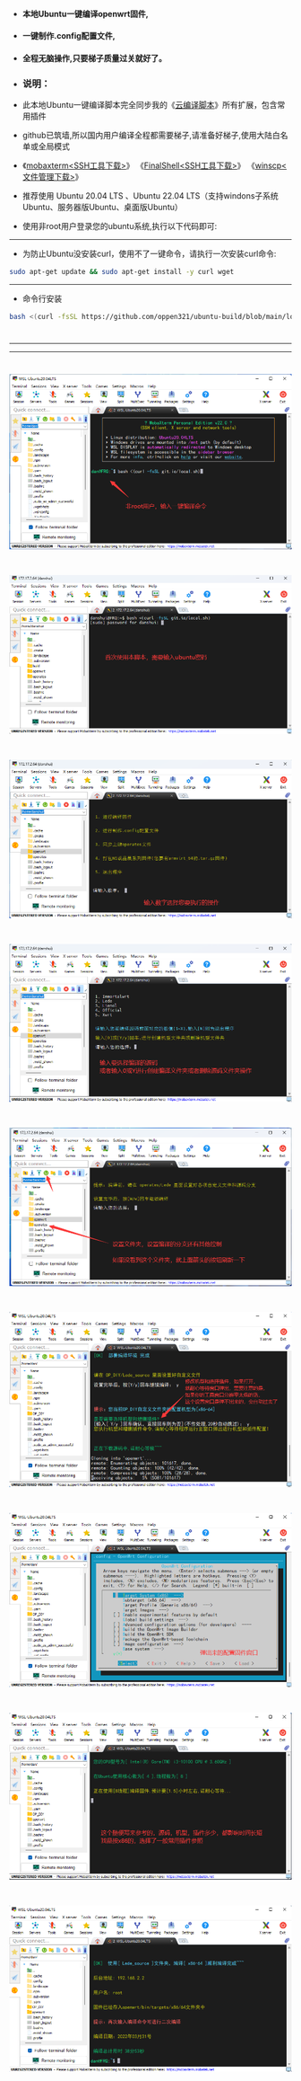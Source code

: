 - #### 本地Ubuntu一键编译openwrt固件,
- #### 一键制作.config配置文件,
- #### 全程无脑操作,只要梯子质量过关就好了。

- ### 说明：

- 此本地Ubuntu一键编译脚本完全同步我的《[云编译脚本](https://github.com/281677160/build-actions)》所有扩展，包含常用插件
- github已筑墙,所以国内用户编译全程都需要梯子,请准备好梯子,使用大陆白名单或全局模式
- 《[mobaxterm<SSH工具下载>](https://mobaxterm.mobatek.net/)》  《[FinalShell<SSH工具下载>](http://www.hostbuf.com/)》  《[winscp<文件管理下载>](https://winscp.net/eng/download.php)》
- 推荐使用 Ubuntu 20.04 LTS 、Ubuntu 22.04 LTS（支持windons子系统Ubuntu、服务器版Ubuntu、桌面版Ubuntu）
- 使用非root用户登录您的ubuntu系统,执行以下代码即可:

---
- 为防止Ubuntu没安装curl，使用不了一键命令，请执行一次安装curl命令:
```sh
sudo apt-get update && sudo apt-get install -y curl wget
```

---
- 命令行安装
```sh
bash <(curl -fsSL https://github.com/oppen321/ubuntu-build/blob/main/local.sh)
```
#
---
---
# <img src="https://github.com/281677160/bendi/blob/main/doc/1.png" /> <br>
# <img src="https://github.com/281677160/bendi/blob/main/doc/02.png" /> <br>
# <img src="https://github.com/281677160/bendi/blob/main/doc/2.png" /> <br>
# <img src="https://github.com/281677160/bendi/blob/main/doc/3.png" /> <br>
# <img src="https://github.com/281677160/bendi/blob/main/doc/4.png" /> <br>
# <img src="https://github.com/281677160/bendi/blob/main/doc/5.png" /> <br>
# <img src="https://github.com/281677160/bendi/blob/main/doc/6.png" /> <br>
# <img src="https://github.com/281677160/bendi/blob/main/doc/7.png" /> <br>
# <img src="https://github.com/281677160/bendi/blob/main/doc/8.png" /> <br>

